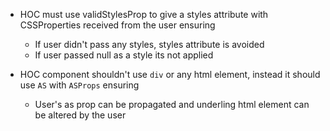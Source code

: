 - HOC must use validStylesProp to give a styles attribute with CSSProperties received from the user ensuring
  - If user didn't pass any styles, styles attribute is avoided
  - If user passed null as a style its not applied

- HOC component shouldn't use `div` or any html element, instead it should use `AS` with `ASProps` ensuring
  - User's as prop can be propagated and underling html element can be altered by the user

